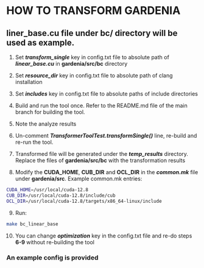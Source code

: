 # HOW TO TRANSFORM GARDENIA

## liner_base.cu file under **bc/** directory will be used as example.

1. Set ***transform_single*** key in config.txt file to absolute path of ***linear_base.cu*** in **gardenia/src/bc** directory

2. Set ***resource_dir*** key in config.txt file to absolute path of clang installation

3. Set ***includes*** key in config.txt file to absolute paths of include directories

4. Build and run the tool once. Refer to the README.md file of the main branch for building the tool.

5. Note the analyze results

6. Un-comment ***TransformerToolTest.transformSingle()*** line, re-build and re-run the tool. 

7. Transformed file will be generated under the ***temp_results*** directory. Replace the files of **gardenia/src/bc** with the transformation results 

8. Modify the **CUDA_HOME**, **CUB_DIR** and **OCL_DIR** in the ***common.mk*** file under **gardenia/src**. Example common.mk entries:

```bash
CUDA_HOME=/usr/local/cuda-12.8
CUB_DIR=/usr/local/cuda-12.8/include/cub
OCL_DIR=/usr/local/cuda-12.8/targets/x86_64-linux/include
```

9. Run:
```bash
make bc_linear_base
```

10. You can change ***optimization*** key in the config.txt file and re-do steps **6-9** without re-building the tool 


### An example config is provided